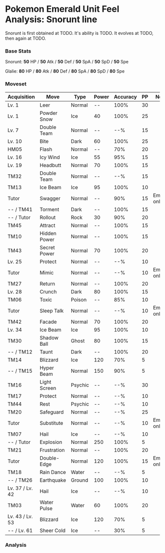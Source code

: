 # Pokemon Emerald Unit Feel Analysis: Snorunt line

Snorunt is first obtained at TODO. It's ability is TODO. It evolves at TODO, then again at TODO.

### Base Stats

Snorunt: **50** HP / **50** Atk / **50** Def / **50** SpA / **50** SpD / **50** Spe

Glalie: **80** HP / **80** Atk / **80** Def / **80** SpA / **80** SpD / **80** Spe

### Moveset

|Acquisition    |Move        |Type   |Power|Accuracy|PP |Notes                    |
|---            |---         |---    |---  |---     |---|---                      |
|Lv. 1          |Leer        |Normal |--   |100%    |30 |                         |
|Lv. 1          |Powder Snow |Ice    |40   |100%    |25 |                         |
|Lv. 7          |Double Team |Normal |--   |--%     |15 |                         |
|Lv. 10         |Bite        |Dark   |60   |100%    |25 |                         |
|HM05           |Flash       |Normal |--   |70%     |20 |                         |
|Lv. 16         |Icy Wind    |Ice    |55   |95%     |15 |                         |
|Lv. 19         |Headbutt    |Normal |70   |100%    |15 |                         |
|TM32           |Double Team |Normal |--   |--%     |15 |                         |
|TM13           |Ice Beam    |Ice    |95   |100%    |10 |                         |
|Tutor          |Swagger     |Normal |--   |90%     |15 |Emerald only             |
|-- / TM41      |Torment     |Dark   |--   |100%    |15 |                         |
|-- / Tutor     |Rollout     |Rock   |30   |90%     |20 |                         |
|TM45           |Attract     |Normal |--   |100%    |15 |                         |
|TM10           |Hidden Power|Normal |--   |100%    |15 |                         |
|TM43           |Secret Power|Normal |70   |100%    |20 |                         |
|Lv. 25         |Protect     |Normal |--   |--%     |10 |                         |
|Tutor          |Mimic       |Normal |--   |--%     |10 |Emerald only             |
|TM27           |Return      |Normal |--   |100%    |20 |                         |
|Lv. 28         |Crunch      |Dark   |80   |100%    |15 |                         |
|TM06           |Toxic       |Poison |--   |85%     |10 |                         |
|Tutor          |Sleep Talk  |Normal |--   |--%     |10 |Emerald only             |
|TM42           |Facade      |Normal |70   |100%    |20 |                         |
|Lv. 34         |Ice Beam    |Ice    |95   |100%    |10 |                         |
|TM30           |Shadow Ball |Ghost  |80   |100%    |15 |                         |
|-- / TM12      |Taunt       |Dark   |--   |100%    |20 |                         |
|TM14           |Blizzard    |Ice    |120  |70%     |5  |                         |
|-- / TM15      |Hyper Beam  |Normal |150  |90%     |5  |                         |
|TM16           |Light Screen|Psychic|--   |--%     |30 |                         |
|TM17           |Protect     |Normal |--   |--%     |10 |                         |
|TM44           |Rest        |Psychic|--   |--%     |10 |                         |
|TM20           |Safeguard   |Normal |--   |--%     |25 |                         |
|Tutor          |Substitute  |Normal |--   |--%     |10 |Emerald only             |
|TM07           |Hail        |Ice    |--   |--%     |10 |                         |
|-- / Tutor     |Explosion   |Normal |250  |100%    |5  |                         |
|TM21           |Frustration |Normal |--   |100%    |20 |                         |
|Tutor          |Double-Edge |Normal |120  |100%    |15 |Emerald only             |
|TM18           |Rain Dance  |Water  |--   |--%     |5  |                         |
|-- / TM26      |Earthquake  |Ground |100  |100%    |10 |                         |
|Lv. 37 / Lv. 42|Hail        |Ice    |--   |--%     |10 |                         |
|TM03           |Water Pulse |Water  |60   |100%    |20 |                         |
|Lv. 43 / Lv. 53|Blizzard    |Ice    |120  |70%     |5  |                         |
|-- / Lv. 61    |Sheer Cold  |Ice    |--   |30%     |5  |                         |

### Analysis